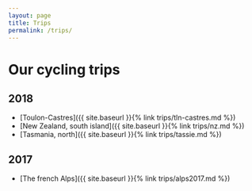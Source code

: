 ```yaml
---
layout: page
title: Trips
permalink: /trips/
---
```


# Our cycling trips

## 2018
- [Toulon-Castres]({{ site.baseurl }}{% link trips/tln-castres.md %})
- [New Zealand, south island]({{ site.baseurl }}{% link trips/nz.md %})
- [Tasmania, north]({{ site.baseurl }}{% link trips/tassie.md %})

## 2017
- [The french Alps]({{ site.baseurl }}{% link trips/alps2017.md %})
